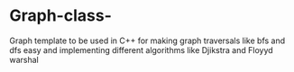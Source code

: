 # Graph-class-
Graph template to be used in C++ for making graph traversals like bfs and dfs easy and implementing different algorithms like Djikstra and Floyyd warshal
